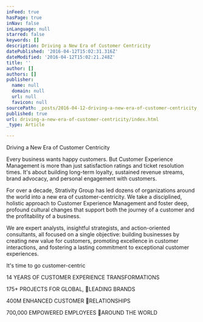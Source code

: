 ```yaml
---
inFeed: true
hasPage: true
inNav: false
inLanguage: null
starred: false
keywords: []
description: Driving a New Era of Customer Centricity
datePublished: '2016-04-12T15:02:31.316Z'
dateModified: '2016-04-12T15:02:21.248Z'
title: ''
author: []
authors: []
publisher:
  name: null
  domain: null
  url: null
  favicon: null
sourcePath: _posts/2016-04-12-driving-a-new-era-of-customer-centricity.md
published: true
url: driving-a-new-era-of-customer-centricity/index.html
_type: Article

---
```

Driving a New Era of Customer Centricity

Every business wants happy customers. But Customer Experience Management is more than just satisfaction ratings and ticket resolution times. It's about building long-term loyalty, sustained revenue streams, brand advocacy, and personal engagement with customers.

For over a decade, Strativity Group has led dozens of organizations around the world into a new era of customer-centricity. We take a disciplined, holistic approach to Customer Experience Management and foster deep, profound cultural changes that support both the journey of a customer and the profitability of a business.

We are expert analysts, insightful strategists, and action-oriented consultants, all focused on a single objective: building businesses by creating new value for customers, promoting excellence in customer interactions, and fostering a lasting commitment to exceptional customer experiences.

It's time to go customer-centric

14  YEARS OF CUSTOMER EXPERIENCE TRANSFORMATIONS

175+ PROJECTS FOR GLOBAL, LEADING BRANDS

400M ENHANCED CUSTOMER RELATIONSHIPS

700,000 EMPOWERED EMPLOYEES AROUND THE WORLD